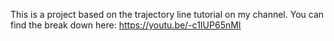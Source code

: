 This is a project based on the trajectory line tutorial on my channel. You can find the break down here: [https://youtu.be/-c1IUP65nMI
](https://youtu.be/JvtnSVCHvuM)

